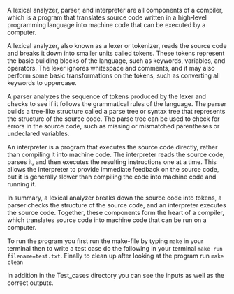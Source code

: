 A lexical analyzer, parser, and interpreter are all components of a compiler, which is a program that translates source code written in a high-level programming language into machine code that can be executed by a computer.

A lexical analyzer, also known as a lexer or tokenizer, reads the source code and breaks it down into smaller units called tokens. These tokens represent the basic building blocks of the language, such as keywords, variables, and operators. The lexer ignores whitespace and comments, and it may also perform some basic transformations on the tokens, such as converting all keywords to uppercase.

A parser analyzes the sequence of tokens produced by the lexer and checks to see if it follows the grammatical rules of the language. The parser builds a tree-like structure called a parse tree or syntax tree that represents the structure of the source code. The parse tree can be used to check for errors in the source code, such as missing or mismatched parentheses or undeclared variables.

An interpreter is a program that executes the source code directly, rather than compiling it into machine code. The interpreter reads the source code, parses it, and then executes the resulting instructions one at a time. This allows the interpreter to provide immediate feedback on the source code, but it is generally slower than compiling the code into machine code and running it.

In summary, a lexical analyzer breaks down the source code into tokens, a parser checks the structure of the source code, and an interpreter executes the source code. Together, these components form the heart of a compiler, which translates source code into machine code that can be run on a computer.

To run the program you first run the make-file by typing `make` in your terminal then to write a test case do the following in your terminal `make run filename=test.txt`. Finally to clean up after looking at the program run `make clean`

In addition in the Test_cases directory you can see the inputs as well as the correct outputs.
